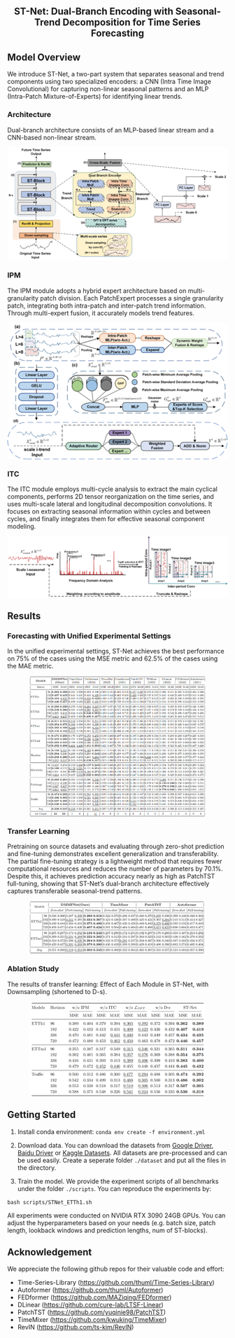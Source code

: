 <div align="center">
  <h2><b> ST-Net: Dual-Branch Encoding with Seasonal-Trend Decomposition for Time Series Forecasting </b></h2>
</div>
<div align="center">
</div>

## Model Overview

We introduce ST-Net, a two-part system that separates seasonal and trend components using two specialized encoders: a CNN (Intra Time Image Convolutional) for capturing non-linear seasonal patterns and an MLP
(Intra-Patch Mixture-of-Experts) for identifying linear trends.

### Architecture

Dual-branch architecture consists of an MLP-based linear stream and a CNN-based non-linear stream.

<p align="center">
<img src="./figures/STNet.png" alt="" align=center />
</p>

### IPM 
The IPM module adopts a hybrid expert architecture based on multi-granularity patch division. Each PatchExpert processes a single granularity patch, integrating both intra-patch and inter-patch trend information. Through multi-expert fusion, it accurately models trend features.
<p align="center">
<img src="./figures/IPM.png" alt="" align=center />
</p>

### ITC 
The ITC module employs multi-cycle analysis to extract the main cyclical components, performs 2D tensor reorganization on the time series, and uses multi-scale lateral and longitudinal decomposition convolutions. It focuses on extracting seasonal information within cycles and between cycles, and finally integrates them for effective seasonal component modeling.
<p align="center">
<img src="./figures/ITC.png" alt="" align=center />
</p>

## Results

### Forecasting with Unified Experimental Settings

In the unified experimental settings, ST-Net achieves the best performance on 75% of the cases using the MSE metric and 62.5% of the cases using the MAE metric.

<p align="center">
<img src="./figures/Result.png" alt="" style="width: 80%;" align=center />
</p>

### Transfer Learning
Pretraining on source datasets and evaluating through zero-shot prediction and fine-tuning demonstrates excellent generalization and transferability. The partial fine-tuning strategy is a lightweight method
that requires fewer computational resources and reduces the number of parameters by 70.1%. Despite this, it achieves prediction accuracy nearly as high as PatchTST full-tuning, showing that ST-Net’s dual-branch architecture effectively captures transferable seasonal-trend patterns.

<p align="center">
<img src="./figures/Transfer Result.png" alt="" style="width: 80%;" align=center />
</p>

### Ablation Study
The results of transfer learning: Effect of Each Module in ST-Net, with Downsampling (shortened to D-s).

<p align="center">
<img src="./figures/Ablation Study.png" alt="" style="width: 80%;" align=center />
</p>

## Getting Started

1. Install conda environment: ```conda env create -f environment.yml```

2. Download data. You can download the datasets from [Google Driver](https://drive.google.com/u/0/uc?id=1NF7VEefXCmXuWNbnNe858WvQAkJ_7wuP&export=download), [Baidu Driver](https://pan.baidu.com/share/init?surl=r3KhGd0Q9PJIUZdfEYoymg&pwd=i9iy) or [Kaggle Datasets](https://www.kaggle.com/datasets/wentixiaogege/time-series-dataset). All datasets are pre-processed and can be used easily. Create a seperate folder ```./dataset``` and put all the files in the directory.

3. Train the model. We provide the experiment scripts of all benchmarks under the folder `./scripts`.  You can reproduce the experiments by:

```
bash scripts/STNet_ETTh1.sh
```

All experiments were conducted on NVIDIA RTX 3090 24GB GPUs. You can adjust the hyperparameters based on your needs (e.g. batch size, patch length, lookback windows and prediction lengths, num of ST-blocks).
## Acknowledgement

We appreciate the following github repos for their valuable code and effort:
- Time-Series-Library (https://github.com/thuml/Time-Series-Library)
- Autoformer (https://github.com/thuml/Autoformer)
- FEDformer (https://github.com/MAZiqing/FEDformer)
- DLinear (https://github.com/cure-lab/LTSF-Linear)
- PatchTST (https://github.com/yuqinie98/PatchTST)
- TimeMixer (https://github.com/kwuking/TimeMixer)
- RevIN (https://github.com/ts-kim/RevIN)


